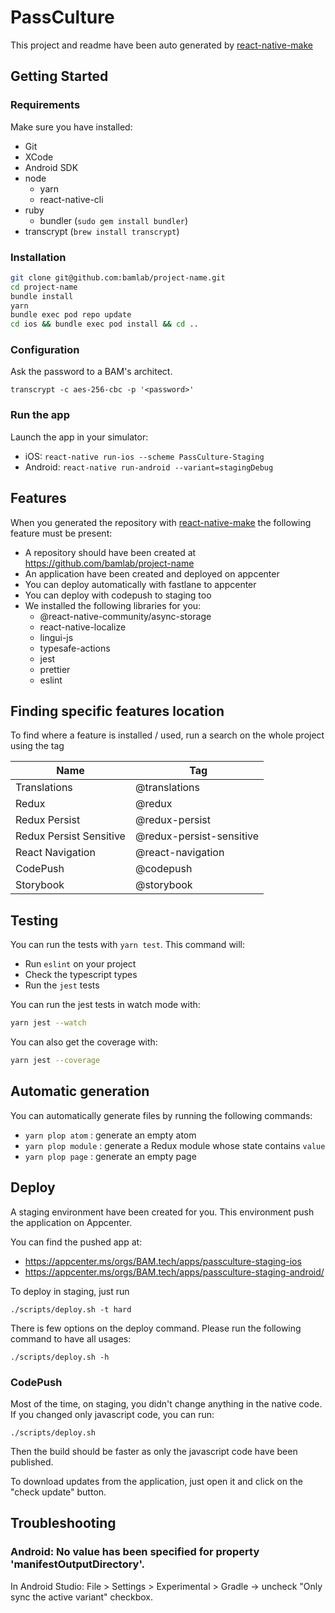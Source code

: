 # PassCulture

This project and readme have been auto generated by [react-native-make](https://github.com/bamlab/react-native-make)

## Getting Started

### Requirements

Make sure you have installed:

- Git
- XCode
- Android SDK
- node
  - yarn
  - react-native-cli
- ruby
  - bundler (`sudo gem install bundler`)
- transcrypt (`brew install transcrypt`)

### Installation

```bash
git clone git@github.com:bamlab/project-name.git
cd project-name
bundle install
yarn
bundle exec pod repo update
cd ios && bundle exec pod install && cd ..
```

### Configuration

Ask the password to a BAM's architect.

```
transcrypt -c aes-256-cbc -p '<password>'
```

### Run the app

Launch the app in your simulator:

- iOS: `react-native run-ios --scheme PassCulture-Staging`
- Android: `react-native run-android --variant=stagingDebug`

## Features

When you generated the repository with [react-native-make](https://github.com/bamlab/react-native-make) the following feature must be present:

- A repository should have been created at https://github.com/bamlab/project-name
- An application have been created and deployed on appcenter
- You can deploy automatically with fastlane to appcenter
- You can deploy with codepush to staging too
- We installed the following libraries for you:
  - @react-native-community/async-storage
  - react-native-localize
  - lingui-js
  - typesafe-actions
  - jest
  - prettier
  - eslint

## Finding specific features location

To find where a feature is installed / used, run a search on the whole project using the tag

| Name                    |  Tag                     |
| ----------------------- | ------------------------ |
| Translations            | @translations            |
| Redux                   | @redux                   |
| Redux Persist           | @redux-persist           |
| Redux Persist Sensitive | @redux-persist-sensitive |
| React Navigation        | @react-navigation        |
| CodePush                | @codepush                |
| Storybook               | @storybook               |

## Testing

You can run the tests with `yarn test`. This command will:

- Run `eslint` on your project
- Check the typescript types
- Run the `jest` tests

You can run the jest tests in watch mode with:

```bash
yarn jest --watch
```

You can also get the coverage with:

```bash
yarn jest --coverage
```

## Automatic generation

You can automatically generate files by running the following commands:

- `yarn plop atom` : generate an empty atom
- `yarn plop module` : generate a Redux module whose state contains `value`
- `yarn plop page` : generate an empty page

## Deploy

A staging environment have been created for you. This environment push the application on Appcenter.

You can find the pushed app at:

- https://appcenter.ms/orgs/BAM.tech/apps/passculture-staging-ios
- https://appcenter.ms/orgs/BAM.tech/apps/passculture-staging-android/

To deploy in staging, just run

```
./scripts/deploy.sh -t hard
```

There is few options on the deploy command. Please run the following command to have all usages:

```
./scripts/deploy.sh -h
```

### CodePush

Most of the time, on staging, you didn't change anything in the native code. If you changed only javascript code, you can run:

```
./scripts/deploy.sh
```

Then the build should be faster as only the javascript code have been published.

To download updates from the application, just open it and click on the "check update" button.

## Troubleshooting

### Android: No value has been specified for property 'manifestOutputDirectory'.

In Android Studio: File > Settings > Experimental > Gradle -> uncheck "Only sync the active variant" checkbox.
